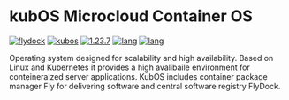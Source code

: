 # kubOS Microcloud Container OS

[![flydock](https://img.shields.io/badge/group-flydock-C8C8DE)](#) [![kubos](https://img.shields.io/badge/application-kubos-C8C8DE)](#) [![1.23.7](https://img.shields.io/badge/version-1.23.7-C8C8DE)](#)
[![lang](https://img.shields.io/badge/lang-en-C8C8DE)](#) [![lang](https://img.shields.io/badge/lang-ru-C8C8DE)](#)

Operating system designed for scalability and high availability.
Based on Linux and Kubernetes it provides a high avalibaile environment for conteineraized server applications.
KubOS includes container package manager Fly for delivering software and central software registry FlyDock.
